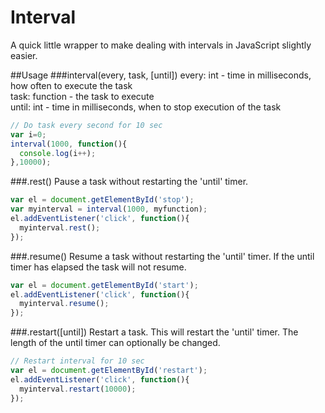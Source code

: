 Interval
=========

A quick little wrapper to make dealing with intervals in JavaScript slightly easier.

##Usage
###interval(every, task, [until])
every: int - time in milliseconds, how often to execute the task <br/>
task: function - the task to execute <br/>
until: int - time in milliseconds, when to stop execution of the task
```javascript
// Do task every second for 10 sec
var i=0;
interval(1000, function(){
  console.log(i++);
},10000);  
```
###.rest()
Pause a task without restarting the 'until' timer.
```javascript
var el = document.getElementById('stop');
var myinterval = interval(1000, myfunction); 
el.addEventListener('click', function(){
  myinterval.rest();
});
```
###.resume()
Resume a task without restarting the 'until' timer.
If the until timer has elapsed the task will not resume.
```javascript
var el = document.getElementById('start');
el.addEventListener('click', function(){
  myinterval.resume();
});
```
###.restart([until])
Restart a task. This will restart the 'until' timer. The length of the until timer can optionally be changed.
```javascript
// Restart interval for 10 sec
var el = document.getElementById('restart');
el.addEventListener('click', function(){
  myinterval.restart(10000);
});
```
